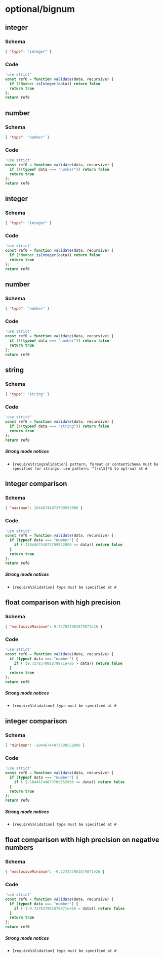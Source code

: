 # optional/bignum

## integer

### Schema

```json
{ "type": "integer" }
```

### Code

```js
'use strict'
const ref0 = function validate(data, recursive) {
  if (!Number.isInteger(data)) return false
  return true
};
return ref0
```


## number

### Schema

```json
{ "type": "number" }
```

### Code

```js
'use strict'
const ref0 = function validate(data, recursive) {
  if (!(typeof data === "number")) return false
  return true
};
return ref0
```


## integer

### Schema

```json
{ "type": "integer" }
```

### Code

```js
'use strict'
const ref0 = function validate(data, recursive) {
  if (!Number.isInteger(data)) return false
  return true
};
return ref0
```


## number

### Schema

```json
{ "type": "number" }
```

### Code

```js
'use strict'
const ref0 = function validate(data, recursive) {
  if (!(typeof data === "number")) return false
  return true
};
return ref0
```


## string

### Schema

```json
{ "type": "string" }
```

### Code

```js
'use strict'
const ref0 = function validate(data, recursive) {
  if (!(typeof data === "string")) return false
  return true
};
return ref0
```

##### Strong mode notices

 * `[requireStringValidation] pattern, format or contentSchema must be specified for strings, use pattern: ^[\s\S]*$ to opt-out at #`


## integer comparison

### Schema

```json
{ "maximum": 18446744073709552000 }
```

### Code

```js
'use strict'
const ref0 = function validate(data, recursive) {
  if (typeof data === "number") {
    if (!(18446744073709552000 >= data)) return false
  }
  return true
};
return ref0
```

##### Strong mode notices

 * `[requireValidation] type must be specified at #`


## float comparison with high precision

### Schema

```json
{ "exclusiveMaximum": 9.727837981879871e26 }
```

### Code

```js
'use strict'
const ref0 = function validate(data, recursive) {
  if (typeof data === "number") {
    if (!(9.727837981879871e+26 > data)) return false
  }
  return true
};
return ref0
```

##### Strong mode notices

 * `[requireValidation] type must be specified at #`


## integer comparison

### Schema

```json
{ "minimum": -18446744073709552000 }
```

### Code

```js
'use strict'
const ref0 = function validate(data, recursive) {
  if (typeof data === "number") {
    if (!(-18446744073709552000 <= data)) return false
  }
  return true
};
return ref0
```

##### Strong mode notices

 * `[requireValidation] type must be specified at #`


## float comparison with high precision on negative numbers

### Schema

```json
{ "exclusiveMinimum": -9.727837981879871e26 }
```

### Code

```js
'use strict'
const ref0 = function validate(data, recursive) {
  if (typeof data === "number") {
    if (!(-9.727837981879871e+26 < data)) return false
  }
  return true
};
return ref0
```

##### Strong mode notices

 * `[requireValidation] type must be specified at #`

